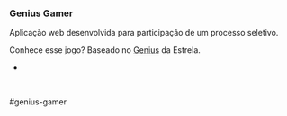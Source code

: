 ### Genius Gamer

Aplicação web desenvolvida para participação de um processo seletivo.

Conhece esse jogo? Baseado no [Genius](https://www.estrela.com.br/genius/p)  da Estrela.





- 



​	



#genius-gamer
